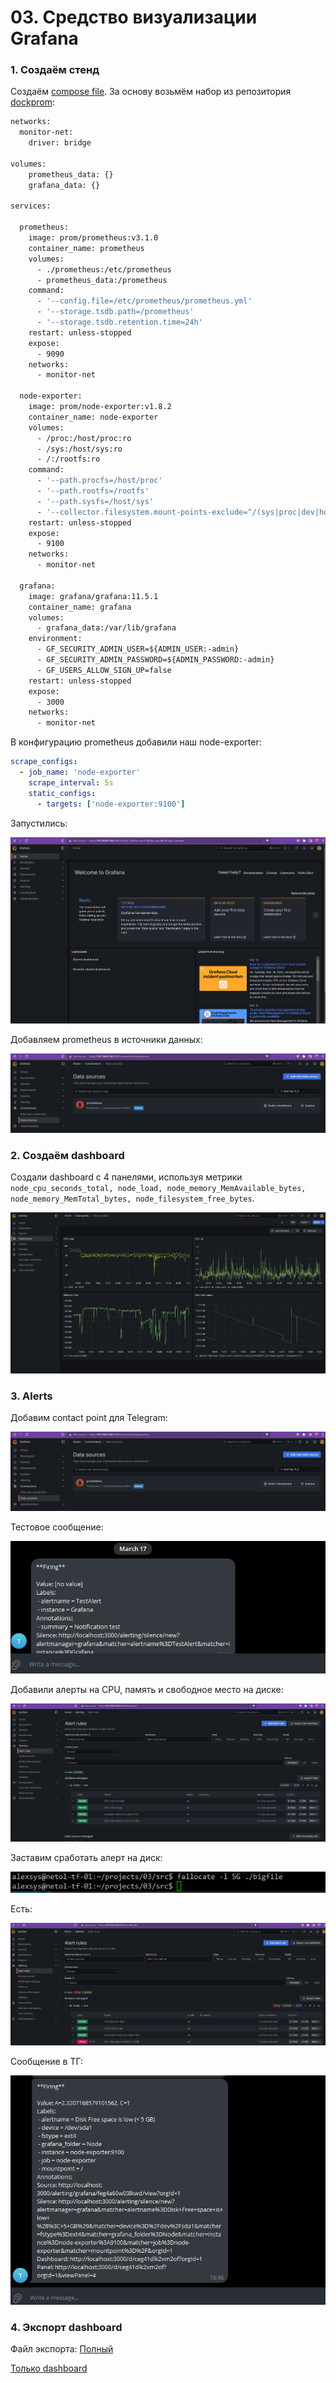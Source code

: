 # 03. Средство визуализации Grafana

### 1. Создаём стенд
Создаём [compose file](./src/docker-compose.yml). За основу возьмём набор из репозитория [dockprom](https://github.com/stefanprodan/dockprom/blob/master/docker-compose.yml):

```dockerfile
networks:
  monitor-net:
    driver: bridge

volumes:
    prometheus_data: {}
    grafana_data: {}

services:

  prometheus:
    image: prom/prometheus:v3.1.0
    container_name: prometheus
    volumes:
      - ./prometheus:/etc/prometheus
      - prometheus_data:/prometheus
    command:
      - '--config.file=/etc/prometheus/prometheus.yml'
      - '--storage.tsdb.path=/prometheus'
      - '--storage.tsdb.retention.time=24h'
    restart: unless-stopped
    expose:
      - 9090
    networks:
      - monitor-net

  node-exporter:
    image: prom/node-exporter:v1.8.2
    container_name: node-exporter
    volumes:
      - /proc:/host/proc:ro
      - /sys:/host/sys:ro
      - /:/rootfs:ro
    command:
      - '--path.procfs=/host/proc'
      - '--path.rootfs=/rootfs'
      - '--path.sysfs=/host/sys'
      - '--collector.filesystem.mount-points-exclude=^/(sys|proc|dev|host|etc)($$|/)'
    restart: unless-stopped
    expose:
      - 9100
    networks:
      - monitor-net

  grafana:
    image: grafana/grafana:11.5.1
    container_name: grafana
    volumes:
      - grafana_data:/var/lib/grafana
    environment:
      - GF_SECURITY_ADMIN_USER=${ADMIN_USER:-admin}
      - GF_SECURITY_ADMIN_PASSWORD=${ADMIN_PASSWORD:-admin}
      - GF_USERS_ALLOW_SIGN_UP=false
    restart: unless-stopped
    expose:
      - 3000
    networks:
      - monitor-net

```

В конфигурацию prometheus добавили наш node-exporter:

```yaml
scrape_configs:
  - job_name: 'node-exporter'
    scrape_interval: 5s
    static_configs:
      - targets: ['node-exporter:9100']
```

Запустились:

![tf](img/03_grafana_1.png)

Добавляем prometheus в источники данных:

![tf](img/03_grafana_2_prom_ds.png)



### 2. Создаём dashboard
Создали dashboard с 4 панелями, используя метрики 
`node_cpu_seconds_total, node_load, node_memory_MemAvailable_bytes, node_memory_MemTotal_bytes, node_filesystem_free_bytes`.  

![tf](img/03_grafana_3_dashboard.png)

### 3. Alerts

Добавим contact point для Telegram:

![tf](img/03_grafana_2_prom_ds.png)

Тестовое сообщение:

![tf](img/03_grafana_4_alerts_TG_testmsg.png)

Добавили алерты на CPU, память и свободное место на диске:

![tf](img/03_grafana_4_alerts.png)

Заставим сработать алерт на диск:

![tf](img/03_grafana_5_alerts_bigfile.png)

Есть:

![tf](img/03_grafana_5_alerts_fired.png)

Сообщение в ТГ:

![tf](img/03_grafana_4_alerts_TG_fired.png)


### 4. Экспорт dashboard
Файл экспорта: 
[Полный](src/Grafana/node_exporter-1742230437545.json)

[Только dashboard](src/Grafana/node_exporter-1742231046430.json)



